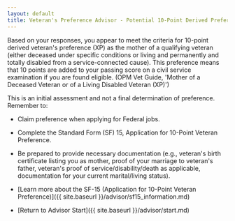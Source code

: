 ```yaml
---
layout: default
title: Veteran's Preference Advisor - Potential 10-Point Derived Preference (XP) - Mother
---
```


Based on your responses, you appear to meet the criteria for 10-point derived veteran's preference (XP) as the mother of a qualifying veteran (either deceased under specific conditions or living and permanently and totally disabled from a service-connected cause). This preference means that 10 points are added to your passing score on a civil service examination if you are found eligible. (OPM Vet Guide, 'Mother of a Deceased Veteran or of a Living Disabled Veteran (XP)')

This is an initial assessment and not a final determination of preference. Remember to:
* Claim preference when applying for Federal jobs.
* Complete the Standard Form (SF) 15, Application for 10-Point Veteran Preference.
* Be prepared to provide necessary documentation (e.g., veteran's birth certificate listing you as mother, proof of your marriage to veteran's father, veteran's proof of service/disability/death as applicable, documentation for your current marital/living status).

* [Learn more about the SF-15 (Application for 10-Point Veteran Preference)]({{ site.baseurl }}/advisor/sf15_information.md)
* [Return to Advisor Start]({{ site.baseurl }}/advisor/start.md)
